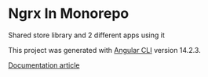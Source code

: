 # Ngrx In Monorepo

Shared store library and 2 different apps using it

This project was generated with [Angular CLI](https://github.com/angular/angular-cli) version 14.2.3.

[Documentation article](https://medium.com/@danilrabizo/nx-angular-monorepo-and-shared-ngrx-store-f34bb3bb2bb5)
